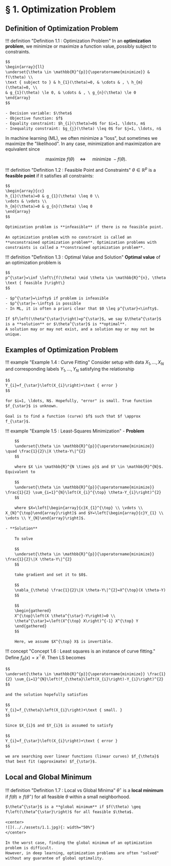 # § 1. Optimization Problem

## Definition of Optimization Problem

!!! definition "Definition 1.1 <a id="definition-1-1"></a>: Optimization Problem"
    In an **optimization problem**, we minimize or maximize a function value, possibly subject to constraints.

    $$
    \begin{array}{ll}
    \underset{\theta \in \mathbb{R}^{p}}{\operatorname{minimize}} & f(\theta) \\
    \text { subject to } & h_{1}(\theta)=0, & \cdots & , \ h_{m}(\theta)=0, \\
    & g_{1}(\theta) \le 0, & \cdots & , \ g_{n}(\theta) \le 0
    \end{array}
    $$

    - Decision variable: $\theta$
    - Objective function: $f$
    - Equality constraint: $h_{i}(\theta)=0$ for $i=1, \ldots, m$
    - Inequality constraint: $g_{j}(\theta) \leq 0$ for $j=1, \ldots, n$

In machine learning (ML), we often minimize a "loss", but sometimes we maximize the "likelihood".
In any case, minimization and maximization are equivalent since

$$
\text { maximize } f(\theta) \quad \Leftrightarrow \quad \text { minimize }-f(\theta).
$$

!!! definition "Definition 1.2 <a id="definition-1-2"></a>: Feasible Point and Constraints"
    $\theta \in \mathbb{R}^{p}$ is a **feasible point** if it satisfies all constraints:

    $$
    \begin{array}{cc}
    h_{1}(\theta)=0 & g_{1}(\theta) \leq 0 \\
    \vdots & \vdots \\
    h_{m}(\theta)=0 & g_{n}(\theta) \leq 0
    \end{array}
    $$

    Optimization problem is **infeasible** if there is no feasible point.

    An optimization problem with no constraint is called an **unconstrained optimization problem**. Optimization problems with constraints is called a **constrained optimization problem**.

!!! definition "Definition 1.3 <a id="definition-1-3"></a>: Optimal Value and Solution"
    **Optimal value** of an optimization problem is

    $$
    p^{\star}=\inf \left\{f(\theta) \mid \theta \in \mathbb{R}^{n}, \theta \text { feasible }\right\}
    $$

    - $p^{\star}=\infty$ if problem is infeasible
    - $p^{\star}=-\infty$ is possible
    - In ML, it is often a priori clear that $0 \leq p^{\star}<\infty$.

    If $f\left(\theta^{\star}\right)=p^{\star}$, we say $\theta^{\star}$ is a **solution** or $\theta^{\star}$ is **optimal**.  
    A solution may or may not exist, and a solution may or may not be unique.

## Examples of Optimization Problem

!!! example "Example 1.4 <a id="example-1-4"></a>: Curve Fitting"
    Consider setup with data $X_{1}, \ldots, X_{N}$ and corresponding labels $Y_{1}, \ldots, Y_{N}$ satisfying the relationship

    $$
    Y_{i}=f_{\star}\left(X_{i}\right)+\text { error }
    $$

    for $i=1, \ldots, N$. Hopefully, "error" is small. True function $f_{\star}$ is unknown.

    Goal is to find a function (curve) $f$ such that $f \approx f_{\star}$.

!!! example "Example 1.5 <a id="example-1-5"></a>: Least-Squares Minimization"
    - **Problem**

        $$
        \underset{\theta \in \mathbb{R}^{p}}{\operatorname{minimize}} \quad \frac{1}{2}\|X \theta-Y\|^{2}
        $$

        where $X \in \mathbb{R}^{N \times p}$ and $Y \in \mathbb{R}^{N}$. Equivalent to

        $$
        \underset{\theta \in \mathbb{R}^{p}}{\operatorname{minimize}} \frac{1}{2} \sum_{i=1}^{N}\left(X_{i}^{\top} \theta-Y_{i}\right)^{2}
        $$

        where $X=\left[\begin{array}{c}X_{1}^{\top} \\ \vdots \\ X_{N}^{\top}\end{array}\right]$ and $Y=\left[\begin{array}{c}Y_{1} \\ \vdots \\ Y_{N}\end{array}\right]$.

    - **Solution**

        To solve

        $$
        \underset{\theta \in \mathbb{R}^{p}}{\operatorname{minimize}} \frac{1}{2}\|X \theta-Y\|^{2}
        $$

        take gradient and set it to $0$.

        $$
        \nabla_{\theta} \frac{1}{2}\|X \theta-Y\|^{2}=X^{\top}(X \theta-Y)
        $$

        $$
        \begin{gathered}
        X^{\top}\left(X \theta^{\star}-Y\right)=0 \\
        \theta^{\star}=\left(X^{\top} X\right)^{-1} X^{\top} Y
        \end{gathered}
        $$

        Here, we assume $X^{\top} X$ is invertible.

!!! concept "Concept 1.6 <a id="concept-1-6"></a>: Least squares is an instance of curve fitting."
    Define $f_{\theta}(x)=x^{\top} \theta$.
    Then LS becomes

    $$
    \underset{\theta \in \mathbb{R}^{p}}{\operatorname{minimize}} \frac{1}{2} \sum_{i=1}^{N}\left(f_{\theta}\left(X_{i}\right)-Y_{i}\right)^{2}
    $$

    and the solution hopefully satisfies

    $$
    Y_{i}=f_{\theta}\left(X_{i}\right)+\text { small. }
    $$

    Since $X_{i}$ and $Y_{i}$ is assumed to satisfy

    $$
    Y_{i}=f_{\star}\left(X_{i}\right)+\text { error }
    $$

    we are searching over linear functions (linear curves) $f_{\theta}$ that best fit (approximate) $f_{\star}$.

## Local and Global Minimum

!!! definition "Definition 1.7 <a id="definition-1-7"></a>: Local vs Global Minima"
    $\theta^{\star}$ is a **local minimum** if $f(\theta) \geq f\left(\theta^{\star}\right)$ for all feasible $\theta$ within a small neighborhood.

    $\theta^{\star}$ is a **global minimum** if $f(\theta) \geq f\left(\theta^{\star}\right)$ for all feasible $\theta$.

    <center>
    ![](.././assets/1.1.jpg){: width="50%"}
    </center>

    In the worst case, finding the global minimum of an optimization problem is difficult.
    However, in deep learning, optimization problems are often "solved" without any guarantee of global optimality.
